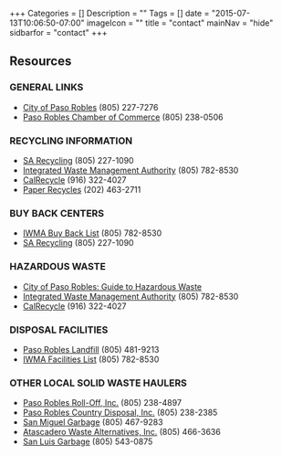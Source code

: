 +++
Categories = []
Description = ""
Tags = []
date = "2015-07-13T10:06:50-07:00"
imageIcon = ""
title = "contact"
mainNav = "hide"
sidbarfor = "contact"
+++

## Resources

### GENERAL LINKS
* [City of Paso Robles](http://www.prcity.com/) (805) 227-7276
* [Paso Robles Chamber of Commerce](http://www.pasorobleschamber.com/) 
(805) 238-0506

### RECYCLING INFORMATION
* [SA Recycling](http://www.sarecycling.com/default.aspx) (805) 227-1090
* [Integrated Waste Management Authority](http://www.iwma.com/index.html) (805) 782-8530
* [CalRecycle](http://www.calrecycle.ca.gov/) (916) 322-4027
* [Paper Recycles](http://www.paperrecycles.org/) (202) 463-2711

### BUY BACK CENTERS
* [IWMA Buy Back List](http://www.iwma.com/directory-aj/buybackcenters.html) (805) 782-8530
* [SA Recycling](http://www.sarecycling.com/default.aspx) (805) 227-1090

### HAZARDOUS WASTE
* [City of Paso Robles: Guide to Hazardous Waste](http://www.prcity.com/government/departments/publicworks/trash-recycling/hazwaste.asp#facility)
* [Integrated Waste Management Authority](http://www.iwma.com/householdhaz/dropoff.html) (805) 782-8530
* [CalRecycle](http://www.calrecycle.ca.gov/HomeHazWaste/) (916) 322-4027

### DISPOSAL FACILITIES
* [Paso Robles Landfill](http://www.prcity.com/government/departments/publicworks/trash-recycling/landfill.asp) (805) 481-9213
* [IWMA Facilities List](http://www.iwma.com/householdhaz/dropoff.html) (805) 782-8530

### OTHER LOCAL SOLID WASTE HAULERS
* [Paso Robles Roll-Off, Inc.](http://www.pasorolloff.com/) (805) 238-4897
* [Paso Robles Country Disposal, Inc.](http://www.countrydisposal.com/) (805) 238-2385
* [San Miguel Garbage](http://www.sanmiguelgarbage.com/) (805) 467-9283
* [Atascadero Waste Alternatives, Inc.](http://www.wm.com/) (805) 466-3636
* [San Luis Garbage](http://sanluisgarbage.com/) (805) 543-0875
